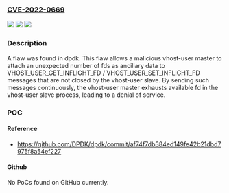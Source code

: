 ### [CVE-2022-0669](https://cve.mitre.org/cgi-bin/cvename.cgi?name=CVE-2022-0669)
![](https://img.shields.io/static/v1?label=Product&message=DPDK&color=blue)
![](https://img.shields.io/static/v1?label=Version&message=Affects%20v19.11-rc1%20and%20later%2C%20Fixed%20in%20v22.03-rc4.%20&color=brightgreen)
![](https://img.shields.io/static/v1?label=Vulnerability&message=CWE-400%20-%20Uncontrolled%20Resource%20Consumption.&color=brightgreen)

### Description

A flaw was found in dpdk. This flaw allows a malicious vhost-user master to attach an unexpected number of fds as ancillary data to VHOST_USER_GET_INFLIGHT_FD / VHOST_USER_SET_INFLIGHT_FD messages that are not closed by the vhost-user slave. By sending such messages continuously, the vhost-user master exhausts available fd in the vhost-user slave process, leading to a denial of service.

### POC

#### Reference
- https://github.com/DPDK/dpdk/commit/af74f7db384ed149fe42b21dbd7975f8a54ef227

#### Github
No PoCs found on GitHub currently.


